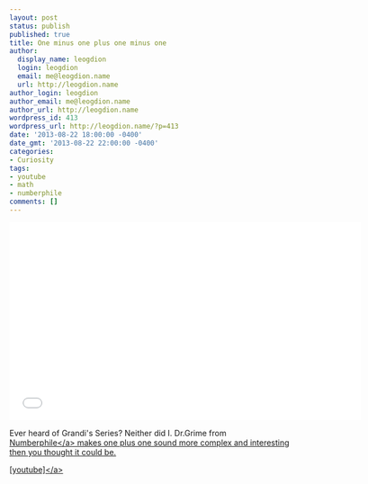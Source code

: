 ```yaml
---
layout: post
status: publish
published: true
title: One minus one plus one minus one
author:
  display_name: leogdion
  login: leogdion
  email: me@leogdion.name
  url: http://leogdion.name
author_login: leogdion
author_email: me@leogdion.name
author_url: http://leogdion.name
wordpress_id: 413
wordpress_url: http://leogdion.name/?p=413
date: '2013-08-22 18:00:00 -0400'
date_gmt: '2013-08-22 22:00:00 -0400'
categories:
- Curiosity
tags:
- youtube
- math
- numberphile
comments: []
---
```

<iframe width="625" height="352" src="//www.youtube.com/embed/PCu_BNNI5x4" frameborder="0" allowfullscreen></iframe>
<p>Ever heard of Grandi's Series? Neither did I. Dr.Grime from <a href="http:&#47;&#47;www.youtube.com&#47;numberphile" target="_blank">Numberphile<&#47;a> makes one plus one sound more complex and interesting then you thought it could be.</p>
<p><a href="http:&#47;&#47;www.youtube.com&#47;watch?feature=player_detailpage&amp;v=PCu_BNNI5x4" target="_blank">[youtube]<&#47;a></p>
